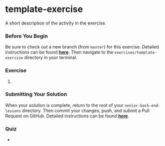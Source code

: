 # template-exercise

A short description of the activity in the exercise.

### Before You Begin

Be sure to check out a new branch (from `master`) for this exercise. Detailed instructions can be found [**here**](../../guides/before-each-exercise.md). Then navigate to the `exercises/template-exercise` directory in your terminal.

### Exercise

1.

### Submitting Your Solution

When your solution is complete, return to the root of your `senior-back-end-lessons` directory. Then commit your changes, push, and submit a Pull Request on GitHub. Detailed instructions can be found [**here**](../../guides/after-each-exercise.md).

### Quiz

-
